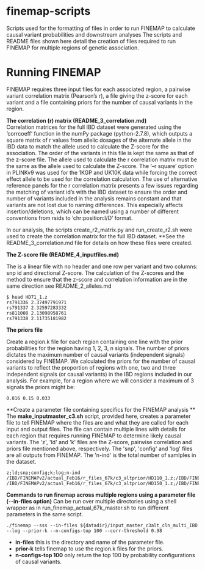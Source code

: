 # finemap-scripts
Scripts used for the formatting of files in order to run FINEMAP to calculate causal variant probabilities and downstream analyses
The scripts and README files shown here detail the creation of files required to run FINEMAP for multiple regions of genetic association.

# Running FINEMAP
FINEMAP requires three input files for each associated region, a pairwise variant correlation matrix (Pearson’s r), a file giving the z-score for each variant and a file containing priors for the number of causal variants in the region.

**The correlation (r) matrix (README_3_correlation.md)**  
Correlation matrices for the full IBD dataset were generated using the ‘corrcoeff’ function in the numPy package (python-2.7.8), which outputs a square matrix of r values from allelic dosages of the alternate allele in the IBD data to match the allele used to calculate the Z-score for the association. The order of the variants in this file is kept the same as that of the z-score file. The allele used to calculate the r correlation matrix must be the same as the allele used to calculate the Z-score. 
The ‘–r square’ option in PLINKv9 was used for the 1KGP and UK10K data while forcing the correct effect allele to be used for the correlation calculation.
The use of alternative reference panels for the r correlation matrix presents a few issues regarding the matching of variant id’s with the IBD dataset to ensure the order and number of variants included in the analysis remains constant and that variants are not lost due to naming differences. This especially affects insertion/deletions, which can be named using a number of different conventions from rsids to ‘chr:position:I/D’ format. 

In our analysis, the scripts create_r2_matrix.py and run_create_r2.sh were used to create the correlation matrix for the full IBD dataset.
**See the README_3_correlation.md file for details on how these files were created. 

**The Z-score file (README_4_inputfiles.md)**

The is a linear file with no header and one row per variant and two columns: snp id and directional Z-score. 
The calculation of the Z-scores and the method to ensure that the z-score and correlation information are in the same direction see README_2_alleles.md

```
$ head HD71_1.z
rs791336 2.37497791971
rs791337 2.32597283332
rs811008 2.13098958761
rs791338 2.11735181982
```

**The priors file**

Create a region.k file for each region containing one line with the prior probabilities for the region having 1, 2, 3, n signals. The number of priors dictates the maximum number of causal variants (independent signals) considered by FINEMAP.
We calculated the priors for the number of causal variants to reflect the proportion of regions with one, two and three independent signals (or causal variants) in the IBD regions included in our analysis. For example, for a region where we will consider a maximum of 3 signals the priors might be:
```
0.816 0.15 0.033
```

**Create a parameter file containing specifics for the FINEMAP analysis **
The **make_inputmaster_c3.sh** script, provided here, creates a parameter file to tell FINEMAP where the files are and what they are called for each input and output files. 
The file can contain multiple lines with details for each region that requires running FINEMAP to determine likely causal variants. The 'z', 'ld' and 'k' files are the Z-score, pairwise correlation and priors file mentioned above, respectively. The 'snp', 'config' and 'log' files are all outputs from FINEMAP. The 'n-ind' is the total number of samlples in the dataset.
```
z;ld;snp;config;k;log;n-ind
/IBD/FINEMAPv2/actual_Feb16/r_files_67k/c3_altprior/HD110_1.z;/IBD/FINEMAPv2/actual_Feb16/r_files_67k/c3_altprior/HD110_1.ld;/IBD/FINEMAPv2/actual_Feb16/r_files_67k/c3_altprior_test/prior1/HD110_1.snp;/IBD/FINEMAPv2/actual_Feb16/r_files_67k/c3_altprior_test/prior1/HD110_1.config;/IBD/FINEMAPv2/actual_Feb16/r_files_67k/c3_altprior_test/prior1/HD110_1.k;/IBD/FINEMAPv2/actual_Feb16/r_files_67k/c3_altprior_test/prior1/HD110_1.log;68428
/IBD/FINEMAPv2/actual_Feb16/r_files_67k/c3_altprior/HD150_1.z;/IBD/FINEMAPv2/actual_Feb16/r_files_67k/c3_altprior/HD150_1.ld;/IBD/FINEMAPv2/actual_Feb16/r_files_67k/c3_altprior_test/prior1/HD150_1.snp;/IBD/FINEMAPv2/actual_Feb16/r_files_67k/c3_altprior_test/prior1/HD150_1.config;/IBD/FINEMAPv2/actual_Feb16/r_files_67k/c3_altprior_test/prior1/HD150_1.k;/IBD/FINEMAPv2/actual_Feb16/r_files_67k/c3_altprior_test/prior1/HD150_1.log;68428
```  
 
**Commands to run finemap across multiple regions using a parameter file (--in-files option)**
Can be run over multiple directories using a shell wrapper as in run_finemap_actual_67k_master.sh to run different parameters in the same script. 

```
./finemap --sss --in-files ${datadir}/input_master_c3alt_cln_multi_IBD --log --prior-k --n-configs-top 100 --corr-threshold 0.98
```
* **in-files** this is the directory and name of the parameter file.
* **prior-k** tells finemap to use the region.k files for the priors.
* **n-configs-top 100** only return the top 100 by probability configurations of causal variants.
